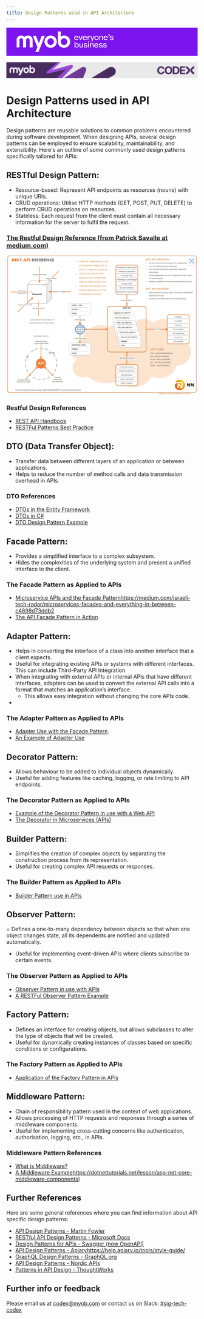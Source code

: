 ```yaml
---
title: Design Patterns used in API Architecture
---
```


![MYOB Banner](../../../assets/images/myob-banner.png)

<!-- confluence-page-id: 9422864791 -->
![](../../assets/BANNER.png)
# Design Patterns used in API Architecture
Design patterns are reusable solutions to common problems encountered during software development. When designing APIs, several design patterns can be employed to ensure scalability, maintainability, and extensibility. Here's an outline of some commonly used design patterns specifically tailored for APIs:

## RESTful Design Pattern:

- Resource-based: Represent API endpoints as resources (nouns) with unique URIs.
- CRUD operations: Utilise HTTP methods (GET, POST, PUT, DELETE) to perform CRUD operations on resources.
- Stateless: Each request from the client must contain all necessary information for the server to fulfil the request.
  
### [The Restful Design Reference (from Patrick Savalle at medium.com)](https://medium.com/@patricksavalle/rest-api-design-as-a-craft-not-an-art-a3fd97ed3ef4)
![](../../assets/API-Design/RESTFul-API-Reference.png)

### Restful Design References
- [REST API Handbook](https://developer.wordpress.org/rest-api/)
- [RESTFul Patterns Best Practice](https://www.linkedin.com/pulse/api-design-patterns-best-practices-building-robust-apis/)

## DTO (Data Transfer Object):

- Transfer data between different layers of an application or between applications.
- Helps to reduce the number of method calls and data transmission overhead in APIs.

### DTO References
- [DTOs in the Entity Framework](https://learn.microsoft.com/en-us/aspnet/web-api/overview/data/using-web-api-with-entity-framework/part-5)
- [DTOs in C#](https://www.c-sharpcorner.com/article/data-transfer-objects-dtos-in-c-sharp/)
- [DTO Design Pattern Example](https://www.codeproject.com/Articles/1050468/Data-Transfer-Object-Design-Pattern-in-Csharp)

## Facade Pattern:

- Provides a simplified interface to a complex subsystem.
- Hides the complexities of the underlying system and present a unified interface to the client.

### The Facade Pattern as Applied to APIs
- [Microservice APIs and the Facade Pattern]()https://medium.com/israeli-tech-radar/microservices-facades-and-everything-in-between-c4898d73ddb2
- [The API Facade Pattern in Action](https://wso2.com/library/blog-post/2015/10/article-a-pragmatic-approach-to-the-api-facade-pattern/)

## Adapter Pattern:

- Helps in converting the interface of a class into another interface that a client expects.
- Useful for integrating existing APIs or systems with different interfaces. This can include Third-Party API Integration 
- When integrating with external APIs or internal APIs that have different interfaces, adapters can be used to convert the external API calls into a format that matches an application’s interface. 
  - This allows easy integration without changing the core APIs code.
- 
### The Adapter Pattern as Applied to APIs
- [Adapter Use with the Facade Pattern](https://medium.com/@BobGuBobGu/adapter-and-facade-patterns-8b05e00a29a3).
- [An Example of Adapter Use](https://www.linkedin.com/pulse/using-adapter-design-patterns-migrate-legacy-api-calls-tan-t/)

## Decorator Pattern:

- Allows behaviour to be added to individual objects dynamically.
- Useful for adding features like caching, logging, or rate limiting to API endpoints.

### The Decorator Pattern as Applied to APIs
- [Example of the Decorator Pattern in use with a Web API](https://www.c-sharpcorner.com/article/how-to-build-apis-using-asp-net-core-a-clean-architectural-approach-and-the-de/)
- [The Decorator in Microservices (APIs)](https://hackernoon.com/how-to-implement-decorator-pattern-in-microservice)

## Builder Pattern:

- Simplifies the creation of complex objects by separating the construction process from its representation.
- Useful for creating complex API requests or responses.

### The Builder Pattern as Applied to APIs
- [Builder Pattern use in APIs](https://hackernoon.com/using-the-builder-design-pattern-in-net-c-to-develop-a-fluent-api)

## Observer Pattern:

= Defines a one-to-many dependency between objects so that when one object changes state, all its dependents are notified and updated automatically.
- Useful for implementing event-driven APIs where clients subscribe to certain events.

### The Observer Pattern as Applied to APIs
- [Observer Pattern in use with APIs](https://www.c-sharpcorner.com/article/asp-net-core-web-api-development-with-observer-design-pattern/)
- [A RESTFul Observer Pattern Example](https://60devs.com/immediate-state-updates-for-rest-http-apis-using-observer-pattern.html)

## Factory Pattern:

- Defines an interface for creating objects, but allows subclasses to alter the type of objects that will be created.
- Useful for dynamically creating instances of classes based on specific conditions or configurations.

### The Factory Pattern as Applied to APIs
- [Application of the Factory Pattern in APIs](https://www.telerik.com/blogs/aspnet-core-basics-knowing-applying-design-patterns)

## Middleware Pattern:

- Chain of responsibility pattern used in the context of web applications.
- Allows processing of HTTP requests and responses through a series of middleware components.
- Useful for implementing cross-cutting concerns like authentication, authorisation, logging, etc., in APIs.

### Middleware Pattern References
- [What is Middleware?](https://www.moesif.com/blog/engineering/middleware/What-Is-HTTP-Middleware/)
- [A Middleware Example]()https://dotnettutorials.net/lesson/asp-net-core-middleware-components)

## Further References
 Here are some general references where you can find information about API specific design patterns:

- [API Design Patterns - Martin Fowler](https://martinfowler.com/tags/API%20design.html)
- [RESTful API Design Patterns - Microsoft Docs](https://microsoft.github.io/code-with-engineering-playbook/design/design-patterns/rest-api-design-guidance/)
- [Design Patterns for APIs - Swagger (now OpenAPI)](https://swagger.io/solutions/api-design/)
- [API Design Patterns - Apiary]()https://help.apiary.io/tools/style-guide/
- [GraphQL Design Patterns - GraphQL.org](https://graphql.org/learn/best-practices/)
- [API Design Patterns - Nordic APIs](https://nordicapis.com/design-first-api-development-myth-or-reality/)
- [Patterns in API Design - ThoughtWorks](https://www.thoughtworks.com/en-au/insights/topic/apis)

## Further info or feedback
Please email us at codex@myob.com or contact us on Slack: [#sig-tech-codex](https://myob.slack.com/archives/C02N8ADPGUX)
